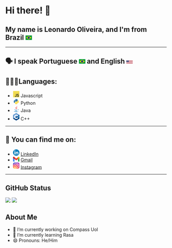 # Hi there! 👋

## My name is Leonardo Oliveira, and I'm from Brazil <img src="https://raw.githubusercontent.com/Leo0liveira/Leo0liveira/main/Templates/Brazil.svg" width="20" />

---

## 🗣 I speak Portuguese <img src="https://raw.githubusercontent.com/Leo0liveira/Leo0liveira/main/Templates/Brazil.svg" width="20" /> and  English <img src="https://raw.githubusercontent.com/Leo0liveira/Leo0liveira/main/Templates/Eua.svg" width="20" />

## 👨🏻‍💻Languages: 
* <img src="https://raw.githubusercontent.com/Leo0liveira/Leo0liveira/main/Templates/JavaScript.svg" width = "20" /> Javascript
* <img src="https://raw.githubusercontent.com/Leo0liveira/Leo0liveira/main/Templates/Python.svg" width = "20" /> Python
* <img src="https://raw.githubusercontent.com/Leo0liveira/Leo0liveira/main/Templates/Java.svg" width = "20" /> Java
* <img src="https://raw.githubusercontent.com/Leo0liveira/Leo0liveira/main/Templates/C++.svg" width = "20" /> C++

---

## 🔎 You can find me on:

* <img src="https://raw.githubusercontent.com/Leo0liveira/Leo0liveira/main/Templates/LinkedIn.svg" width = "20" /> [LinkedIn](https://www.linkedin.com/in/leonardo-oliveira-freitas/)
* <img src="https://raw.githubusercontent.com/Leo0liveira/Leo0liveira/main/Templates/Gmail.svg" width = "20" /> [Gmail](mailto:leoufms@gmail.com)
* <img src="https://raw.githubusercontent.com/Leo0liveira/Leo0liveira/main/Templates/Instagram.svg" width = "20" />  [Instagram](https://www.instagram.com/oleofelipe_/)

---
## GitHub Status
  <p align="left">
  <img src="https://github-readme-stats.vercel.app/api?username=Leo0liveira&theme=synthwave&show_icons=true&count_private=true"/>
  <img src="https://github-readme-stats.vercel.app/api-langs/?username=Leo0liveira&layout=compact&langs_count=16&theme=dracula"/>
</p>


## About Me

- 🔭 I’m currently working on Compass Uol
- 🌱 I’m currently learning Rasa
- 😄 Pronouns: He/Him

<!--
- 🔭 I’m currently working on Compass Uol
- 🌱 I’m currently learning Rasa
- 👯 I’m looking to collaborate on ...
- 🤔 I’m looking for help with ...
- 💬 Ask me about ...
- 📫 How to reach me: ...
- 😄 Pronouns: He/Him
- ⚡ Fun fact: ...
-->
